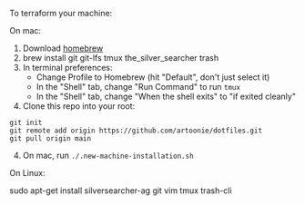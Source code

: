 To terraform your machine:

On mac:

1. Download [homebrew](https://brew.sh)
2. brew install git git-lfs tmux the_silver_searcher trash
2. In terminal preferences:
    - Change Profile to Homebrew (hit "Default", don't just select it) 
    - In the "Shell" tab, change "Run Command" to run `tmux`
    - In the "Shell" tab, change "When the shell exits" to "if exited cleanly"
3. Clone this repo into your root:
```
git init
git remote add origin https://github.com/artoonie/dotfiles.git
git pull origin main
```
4. On mac, run `./.new-machine-installation.sh`

On Linux:

sudo apt-get install silversearcher-ag git vim tmux trash-cli
